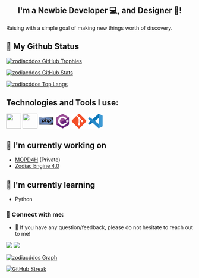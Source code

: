 <h2 align="center">
I'm a Newbie Developer 💻, and Designer 🎨!
</h2> 

Raising <Dev> with a simple goal of making new things worth of discovery.

 <h2>🥇 My Github Status</h2>

  [![zodiacddos GitHub Trophies](https://github-profile-trophy.vercel.app/?username=zodiacddos&theme=dracula&margin-w=15&amargin-h=15&column=7)](https://github.com/zodiacddos)
  
[![zodiacddos GitHub Stats](https://github-readme-stats.vercel.app/api?username=zodiacddos&show_icons=true&title_color=FFF&bg_color=000&icon_color=FFF&border_radius=10&hide_border=true&text_color=00CF91)](https://github.com/zodiacddos)
  
[![zodiacddos Top Langs](https://github-readme-stats.vercel.app/api/top-langs/?username=zodiacddos&layout=compact&show_icons=true&title_color=FFF&bg_color=000&icon_color=FFF&border_radius=10&hide_border=true&text_color=00CF91)](https://github.com/zodiacddos)

<!-- [![willianrod's wakatime stats](https://github-readme-stats.vercel.app/api/wakatime?username=zodiacddos&bg_color=000&icon_color=FFF&border_radius=10)](https://github.com/zodiacddos?tab=repositories)
   -->
  
</div>


 ## Technologies and Tools I use:

[<img src='https://i.giphy.com/media/LMt9638dO8dftAjtco/100.webp' width='40' height='40' />](https://python.org/)
[<img src='https://i.giphy.com/media/ln7z2eWriiQAllfVcn/200.webp' width='40' height='40' />](https://nodejs.org/)
[<img src='https://raw.githubusercontent.com/devicons/devicon/master/icons/php/php-original.svg' width='40' height='40' />](https://www.php.net/)
[<img src='https://raw.githubusercontent.com/devicons/devicon/master/icons/csharp/csharp-original.svg' width='40' height='40' />](https://docs.microsoft.com/en-us/dotnet/csharp/)
[<img src='https://raw.githubusercontent.com/devicons/devicon/master/icons/git/git-original.svg' width='40' height='40' />](https://git-scm.com/)
[<img src='https://raw.githubusercontent.com/devicons/devicon/master/icons/vscode/vscode-original.svg' width='40' height='40' />](https://marketplace.visualstudio.com/items?itemName=i007c.00-team-theme)
<!-- [<img src='https://raw.githubusercontent.com/devicons/devicon/master/icons/docker/docker-original.svg' width='40' height='40' />](https://www.docker.com/) -->

## 🔭 I'm currently working on

- [MOPD4H](https://github.com/zodiacddos/) (Private)
- [Zodiac Engine 4.0](https://zodiac-games.network)

## 🌱 I'm currently learning

- Python

### 🤝 Connect with me:

- 💬 If you have any question/feedback, please do not hesitate to reach out to me!
 <div> 
 
<a href="https://discord.gg/" target="_blank"><img src="https://img.shields.io/badge/Discord-7289DA?style=for-the-badge&logo=discord&logoColor=white" target="_blank"></a> 
<a href = "zodiacddos@gmail.com"><img src="https://img.shields.io/badge/-Gmail-%23333?style=for-the-badge&logo=gmail&logoColor=white" target="_blank"></a>
 
<a href="https://github.com/zodiacddos"><img alt="zodiacddos Graph"
    src="https://activity-graph.herokuapp.com/graph?username=zodiacddos&bg_color=0D1117&color=5BCDEC&line=5BCDEC&point=FFFFFF&hide_border=true" /></a>
 
[![GitHub Streak](https://github-readme-streak-stats.herokuapp.com?user=zodiacddos&date_format=M%20j%5B%2C%20Y%5D)](https://git.io/streak-stats)
 
</div>
